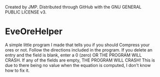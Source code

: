 Created by JMP. 
Distributed through GitHub with the GNU GENERAL PUBLIC LICENSE v3.

# EveOreHelper

A simple little program I made that tells you if you should Compress your ores or not. Follow the directions included in the program. If you delete an entry and the field is blank, enter a 0 (zero) OR THE PROGRAM WILL CRASH. If any of the fields are empty, THE PROGRAM WILL CRASH! This is due to there being no value when the equation is computed, I don't know how to fix it.
